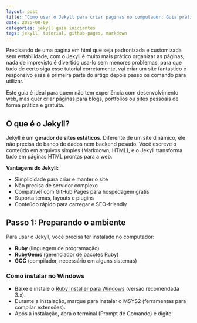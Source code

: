 ```yaml
---
layout: post
title: "Como usar o Jekyll para criar páginas no computador: Guia prático para iniciantes"
date: 2025-08-09
categories: jekyll guia iniciantes
tags: jekyll, tutorial, github-pages, markdown
---
```



Precisando de uma pagina em html que seja padronizada e customizada sem 
estabilidade, com o Jekyll é muito mais prático organizar as páginas, 
nada de imprevisto é divertido usa-lo sem menores problemas, para que 
tudo de certo siga esse tutorial corretamente, vai criar um site 
fantastico e responsivo essa é primeira parte do artigo depois passo os 
comando para utilizar. 

Este guia é ideal para quem não tem experiência com desenvolvimento web, mas quer criar páginas para blogs, portfólios ou sites pessoais de forma prática e gratuita.

## O que é o Jekyll?

Jekyll é um **gerador de sites estáticos**. Diferente de um site dinâmico, ele não precisa de banco de dados nem backend pesado. Você escreve o conteúdo em arquivos simples (Markdown, HTML), e o Jekyll transforma tudo em páginas HTML prontas para a web.

**Vantagens do Jekyll:**

- Simplicidade para criar e manter o site  
- Não precisa de servidor complexo  
- Compatível com GitHub Pages para hospedagem grátis  
- Suporta temas, layouts e plugins  
- Conteúdo rápido para carregar e SEO-friendly  

## Passo 1: Preparando o ambiente

Para usar o Jekyll, você precisa ter instalado no computador:

- **Ruby** (linguagem de programação)  
- **RubyGems** (gerenciador de pacotes Ruby)  
- **GCC** (compilador, necessário em alguns sistemas)  

### Como instalar no Windows

- Baixe e instale o [Ruby Installer para Windows](https://rubyinstaller.org/) (versão recomendada 3.x).  
- Durante a instalação, marque para instalar o MSYS2 (ferramentas para compilar extensões).  
- Após a instalação, abra o terminal (Prompt de Comando) e digite:  
